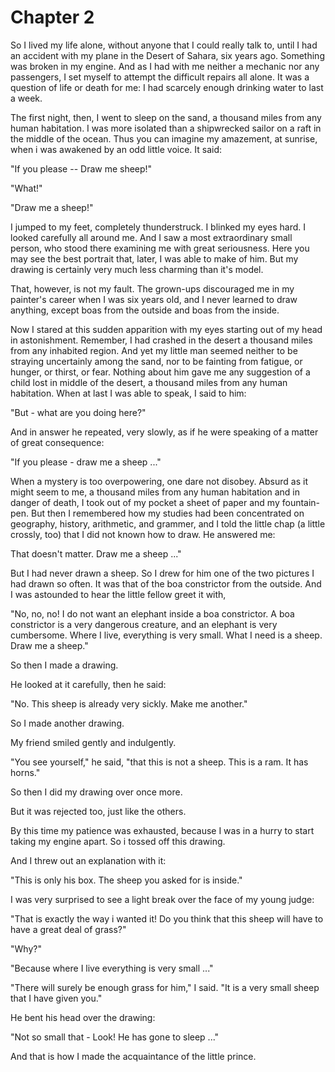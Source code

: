 # Chapter 2

So I lived my life alone, without anyone that I could really talk to, until I had an accident with my plane in the Desert of Sahara, six years ago.
Something was broken in my engine. And as I had with me neither a mechanic nor any passengers, I set myself to attempt the difficult repairs all alone. It was a question of life or death for me: I had scarcely enough drinking water to last a week.

The first night, then, I went to sleep on the sand, a thousand miles from any human habitation.
I was more isolated than a shipwrecked sailor on a raft in the middle of the ocean.
Thus you can imagine my amazement, at sunrise, when i was awakened by an odd little voice. It said:

"If you please -- Draw me sheep!"

"What!"

"Draw me a sheep!"

I jumped to my feet, completely thunderstruck.
I blinked my eyes hard. I looked carefully all around me.
And I saw a most extraordinary small person, who stood there examining me with great seriousness.
Here you may see the best portrait that, later, I was able to make of him.
But my drawing is certainly very much less charming than it's model.

That, however, is not my fault.
The grown-ups discouraged me in my painter's career when I was six years old, and I never learned to draw anything, except boas from the outside and boas from the inside.

Now I stared at this sudden apparition with my eyes starting out of my head in astonishment.
Remember, I had crashed in the desert a thousand miles from any inhabited region.
And yet my little man seemed neither to be straying uncertainly among the sand, nor to be fainting from fatigue, or hunger, or thirst, or fear.
Nothing about him gave me any suggestion of a child lost in middle of the desert, a thousand miles from any human habitation.
When at last I was able to speak, I said to him:

"But - what are you doing here?"

And in answer he repeated, very slowly, as if he were speaking of a matter of great consequence:

"If you please - draw me a sheep ..."

When a mystery is too overpowering, one dare not disobey. Absurd as it might seem to me, a thousand miles from any human habitation and in danger of death, I took out of my pocket a sheet of paper and my fountain-pen.
But then I remembered how my studies had been concentrated on geography, history, arithmetic, and grammer, and I told the little chap (a little crossly, too) that I did not known how to draw. He answered me:

That doesn't matter. Draw me a sheep ..."

But I had never drawn a sheep. So I drew for him one of the two pictures I had drawn so often. It was that of the boa constrictor from the outside.
And I was astounded to hear the little fellow greet it with,

"No, no, no! I do not want an elephant inside a boa constrictor. A boa constrictor is a very dangerous creature, and an elephant is very cumbersome. Where I live, everything is very small. What I need is a sheep. Draw me a sheep."

So then I made a drawing.

He looked at it carefully, then he said:

"No. This sheep is already very sickly. Make me another."

So I made another drawing.

My friend smiled gently and indulgently.

"You see yourself," he said, "that this is not a sheep. This is a ram. It has horns."

So then I did my drawing over once more.

But it was rejected too, just like the others.

By this time my patience was exhausted, because I was in a hurry to start taking my engine apart. So i tossed off this drawing.

And I threw out an explanation with it:

"This is only his box. The sheep you asked for is inside."

I was very surprised to see a light break over the face of my young judge:

"That is exactly the way i wanted it! Do you think that this sheep will have to have a great deal of grass?"

"Why?"

"Because where I live everything is very small ..."

"There will surely be enough grass for him," I said. "It is a very small sheep that I have given you."

He bent his head over the drawing:

"Not so small that - Look! He has gone to sleep ..."

And that is how I made the acquaintance of the little prince.

